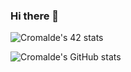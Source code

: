 ### Hi there 👋

<!--
**CRSylar/CRSylar** is a ✨ _special_ ✨ repository because its `README.md` (this file) appears on your GitHub profile.

Here are some ideas to get you started:

- 🔭 I’m currently working on ...
- 🌱 I’m currently learning ...
- 👯 I’m looking to collaborate on ...
- 🤔 I’m looking for help with ...
- 💬 Ask me about ...
- 📫 How to reach me: ...
- 😄 Pronouns: ...
- ⚡ Fun fact: ...
-->

![Cromalde's 42 stats](https://badge42.herokuapp.com/api/stats/cromalde)

![Cromalde's GitHub stats](https://github-readme-stats.vercel.app/api?username=CRSylar&show_icons=true&theme=tokyonight)
